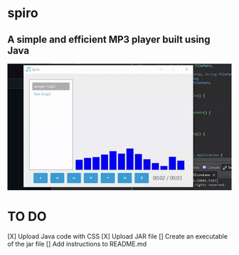 # spiro
## A simple and efficient MP3 player built using Java
![](https://github.com/finitesphere/spiro/blob/main/example.gif)

# TO DO
[X] Upload Java code with CSS
[X] Upload JAR file
[] Create an executable of the jar file
[] Add instructions to README.md
